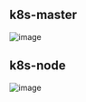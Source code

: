 ## k8s-master

![image](https://user-images.githubusercontent.com/13016162/62523257-03f8a780-b851-11e9-9700-64438c60b24b.png)


## k8s-node
![image](https://user-images.githubusercontent.com/13016162/62523464-79fd0e80-b851-11e9-9405-4d85635ceb2d.png)
